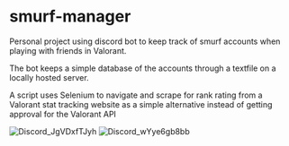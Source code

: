 # smurf-manager
Personal project using discord bot to keep track of smurf accounts when playing with friends in Valorant.

The bot keeps a simple database of the accounts through a textfile on a locally hosted server.

A script uses Selenium to navigate and scrape for rank rating from a Valorant stat tracking website as a simple alternative instead of getting approval for the Valorant API

![Discord_JgVDxfTJyh](https://user-images.githubusercontent.com/31916351/135596651-c3a34a96-1c7f-4f62-8f71-ffed2227894c.png)
![Discord_wYye6gb8bb](https://user-images.githubusercontent.com/31916351/135596658-303e20e4-c836-4865-b9f7-895d3f2396c3.png)
